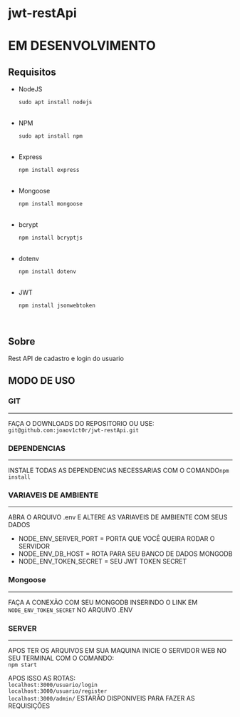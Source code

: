 # jwt-restApi

<h1>EM DESENVOLVIMENTO</h1>

<h2>Requisitos</h2>

<ul>
  <li>NodeJS</li>
  <p><code>sudo apt install nodejs</code></p>
  <br>
  <li>NPM</li>
  <p><code>sudo apt install npm</code></p>
  <br>
  <li>Express</li>
  <p><code>npm install express</code></p>
  <br>
  <li>Mongoose</li>
  <p><code>npm install mongoose</code></p>
  <br>
  <li>bcrypt</li>
  <p><code>npm install bcryptjs</code></p>
  <br>
  <li>dotenv</li>
  <p><code>npm install dotenv</code></p>
  <br>
  <li>JWT</li>
  <p><code>npm install jsonwebtoken</code></p>
  <br>
</ul>

<h2>Sobre</h2>

<p>Rest API de cadastro e login do usuario</p>

<h2>MODO DE USO</h2>

<h3>GIT</h3>
<hr>

<p>FAÇA O DOWNLOADS DO REPOSITORIO OU USE:<br><code>git@github.com:joaov1ct0r/jwt-restApi.git</code></p>

<h3>DEPENDENCIAS</h3>
<hr>

<p>INSTALE TODAS AS DEPENDENCIAS NECESSARIAS COM O COMANDO<code>npm install</code></p>

<h3>VARIAVEIS DE AMBIENTE</h3>
<hr>

<p>ABRA O ARQUIVO .env E ALTERE AS VARIAVEIS DE AMBIENTE COM SEUS DADOS</p>

<ul>
  <li>NODE_ENV_SERVER_PORT = PORTA QUE VOCÊ QUEIRA RODAR O SERVIDOR</li>
  <li>NODE_ENV_DB_HOST = ROTA PARA SEU BANCO DE DADOS MONGODB</li>
  <li>NODE_ENV_TOKEN_SECRET = SEU JWT TOKEN SECRET</li>
</ul>

<h3>Mongoose</h3>
<hr>

<p>FAÇA A CONEXÃO COM SEU MONGODB INSERINDO O LINK EM <code>NODE_ENV_TOKEN_SECRET</code> NO ARQUIVO .ENV</p>

<h3>SERVER</h3>
<hr>

<p>APOS TER OS ARQUIVOS EM SUA MAQUINA INICIE O SERVIDOR WEB NO SEU TERMINAL COM O COMANDO:<br><code>npm start</code></p>

<p>APOS ISSO AS ROTAS:<br><code>localhost:3000/usuario/login</code>
<br><code>localhost:3000/usuario/register</code>
<br><code>localhost:3000/admin/</code> ESTARÃO DISPONIVEIS PARA FAZER AS REQUISIÇÕES</p>
